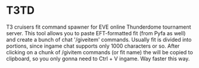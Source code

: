 # T3TD
T3 cruisers fit command spawner for EVE online Thunderdome tournament server. 
This tool allows you to paste EFT-formatted fit (from Pyfa as well) and create a bunch of chat '/giveitem' commands. Usually fit is divided into portions, since ingame chat supports only 1000 characters or so. After clicking on a chunk of /givitem commands (or fit name) the will be copied to clipboard, so you only gonna need to Ctrl + V ingame. Way faster this way.
